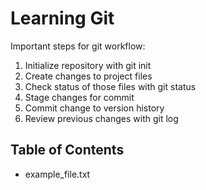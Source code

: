 # Learning Git #

Important steps for git workflow:

1. Initialize repository with git init
2. Create changes to project files
3. Check status of those files with git status
4. Stage changes for commit
5. Commit change to version history
6. Review previous changes with git log

## Table of Contents
- example_file.txt
